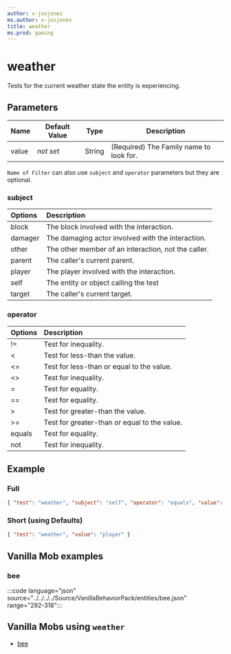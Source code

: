 ```yaml
---
author: v-josjones
ms.author: v-josjones
title: weather
ms.prod: gaming
---
```


# weather

Tests for the current weather state the entity is experiencing.

## Parameters

|Name |Default Value  |Type  |Description  |
|---------|---------|---------|---------|
|value |*not set* |String |(Required) The Family name to look for. |

`Name of Filter` can also use `subject` and `operator` parameters but they are optional.

### subject

| Options| Description |
|:-----------|:-----------|
| block| The block involved with the interaction. |
| damager| The damaging actor involved with the interaction. |
| other| The other member of an interaction, not the caller. |
| parent| The caller's current parent. |
| player| The player involved with the interaction. |
| self| The entity or object calling the test |
| target| The caller's current target. |

### operator

| Options| Description |
|:-----------|:-----------|
| !=| Test for inequality. |
| <| Test for less-than the value. |
| <=| Test for less-than or equal to the value. |
| <>| Test for inequality. |
| =| Test for equality. |
| ==| Test for equality. |
| >| Test for greater-than the value. |
| >=| Test for greater-than or equal to the value. |
| equals| Test for equality. |
| not| Test for inequality. |

## Example

### Full

```json
{ "test": "weather", "subject": "self", "operator": "equals", "value": "player" }
```

### Short (using Defaults)

```json
{ "test": "weather", "value": "player" }
```

## Vanilla Mob examples

### bee

:::code language="json" source="../../../../Source/VanillaBehaviorPack/entities/bee.json" range="292-318":::

## Vanilla Mobs using `weather`

- [bee](../../../../Source/VanillaBehaviorPack_Snippets/entities/bee.md)
